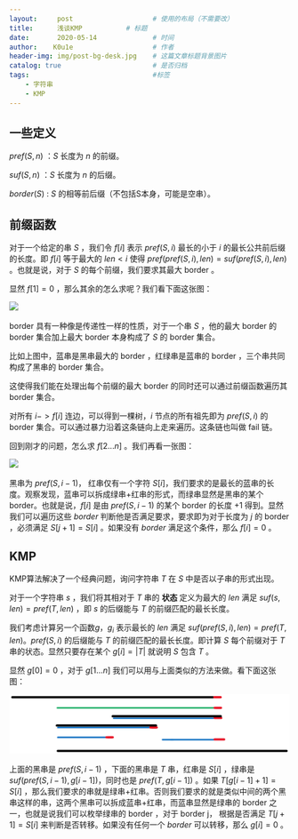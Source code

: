 ```yaml
---
layout:     post   				    # 使用的布局（不需要改）
title:      浅谈KMP			# 标题
date:       2020-05-14 				# 时间
author:    K0u1e					# 作者
header-img: img/post-bg-desk.jpg 	# 这篇文章标题背景图片
catalog: true 						# 是否归档
tags:								#标签
    - 字符串
    - KMP
---
```


## 一些定义

$pref(S,n)$ ：$S$ 长度为 $n$ 的前缀。

$suf(S,n)$ ：$S$ 长度为 $n$ 的后缀。

$border(S)$ : $S$ 的相等前后缀（不包括S本身，可能是空串）。

## 前缀函数

对于一个给定的串 $S$ ，我们令 $f[i]$ 表示 $pref(S,i)$ 最长的小于 $i$ 的最长公共前后缀的长度。即 $f[i]$ 等于最大的 $len<i$ 使得 $pref(pref(S,i),len)=suf(pref(S,i),len)$ 。也就是说，对于 $S$ 的每个前缀，我们要求其最大 border 。

显然 $f[1]=0$ ，那么其余的怎么求呢？我们看下面这张图：

![](.img/f%5Bi%5D.png)

border 具有一种像是传递性一样的性质，对于一个串 $S$ ，他的最大 border 的 border 集合加上最大 border 本身构成了 $S$ 的 border 集合。

比如上图中，蓝串是黑串最大的 border ，红绿串是蓝串的 border ，三个串共同构成了黑串的 border 集合。

这使得我们能在处理出每个前缀的最大 border 的同时还可以通过前缀函数遍历其 border 集合。

对所有 $i->f[i]$ 连边，可以得到一棵树，$i$ 节点的所有祖先即为 $pref(S,i)$ 的 border 集合。可以通过暴力沿着这条链向上走来遍历。这条链也叫做 fail 链。

回到刚才的问题，怎么求 $f[2...n]$ 。我们再看一张图：

![](.img/f%5Bn%5D.png)

黑串为 $pref(S,i-1)$， 红串仅有一个字符 $S[i]$，我们要求的是最长的蓝串的长度。观察发现，蓝串可以拆成绿串+红串的形式，而绿串显然是黑串的某个 border。也就是说，$f[i]$ 是由 $pref(S,i-1)$ 的某个 border 的长度 $+1$ 得到。显然我们可以遍历这些 $border$ 判断他是否满足要求，要求即为对于长度为 $j$ 的 border ，必须满足 $S[j+1]=S[i]$ 。如果没有 $border$ 满足这个条件，那么 $f[i]=0$ 。

## KMP

KMP算法解决了一个经典问题，询问字符串 $T$ 在 $S$ 中是否以子串的形式出现。

对于一个字符串 $s$ ，我们将其相对于 $T$ 串的 **状态** 定义为最大的 $len$ 满足 $suf(s,len)=pref(T,len)$ ，即 $s$ 的后缀能与 $T$  的前缀匹配的最长长度。

我们考虑计算另一个函数$g$，$g_i$ 表示最长的 $len$ 满足 $suf(pref(S,i),len)=pref(T,len)$。$pref(S,i)$ 的后缀能与 $T$ 的前缀匹配的最长长度。即计算 $S$ 每个前缀对于 $T$ 串的状态。显然只要存在某个 $g[i]=\vert T \vert$ 就说明 $S$ 包含 $T$ 。

显然 $g[0]=0$ ，对于 $g[1...n]$ 我们可以用与上面类似的方法来做。看下面这张图：

![](https://github.com/K0u1e/K0u1e.github.io/blob/master/img/gn.png)

上面的黑串是 $pref(S,i-1)$ ，下面的黑串是 $T$ 串，红串是 $S[i]$ ，绿串是 $suf(pref(S,i-1),g[i-1])$，同时也是 $pref(T,g[i-1])$ 。如果 $T[g[i-1]+1]=S[i]$ ，那么我们要求的串就是绿串+红串。否则我们要求的就是类似中间的两个黑串这样的串，这两个黑串可以拆成蓝串+红串，而蓝串显然是绿串的 border 之一，也就是说我们可以枚举绿串的 border ，对于 border j， 根据是否满足 $T[j+1]=S[i]$ 来判断是否转移。如果没有任何一个 $border$ 可以转移，那么 $g[i]=0$ 。

